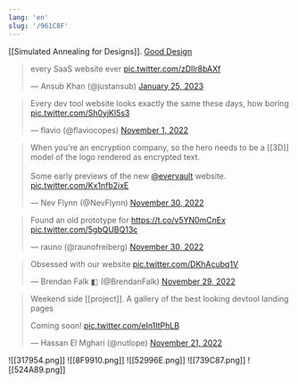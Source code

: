 ```yaml
---
lang: 'en'
slug: '/961C8F'
---
```


[[Simulated Annealing for Designs]]. [Good Design](https://shud.in/posts/good-design)

<blockquote class="twitter-tweet"><p lang="en" dir="ltr">every SaaS website ever <a href="https://t.co/zDllr8bAXf">pic.twitter.com/zDllr8bAXf</a></p>&mdash; Ansub Khan (@justansub) <a href="https://twitter.com/justansub/status/1618322234275426304?ref_src=twsrc%5Etfw">January 25, 2023</a></blockquote>

<blockquote class="twitter-tweet"><p lang="en" dir="ltr">Every dev tool website looks exactly the same these days, how boring <a href="https://t.co/Sh0yjKl5s3">pic.twitter.com/Sh0yjKl5s3</a></p>&mdash; flavio (@flaviocopes) <a href="https://twitter.com/flaviocopes/status/1587384199912501249?ref_src=twsrc%5Etfw">November 1, 2022</a></blockquote>

<blockquote class="twitter-tweet"><p lang="en" dir="ltr">When you're an encryption company, so the hero needs to be a [[3D]] model of the logo rendered as encrypted text.<br/><br/>Some early previews of the new <a href="https://twitter.com/evervault?ref_src=twsrc%5Etfw">@evervault</a> website. <a href="https://t.co/Kx1nfb2ixE">pic.twitter.com/Kx1nfb2ixE</a></p>&mdash; Nev Flynn (@NevFlynn) <a href="https://twitter.com/NevFlynn/status/1597963386628685829?ref_src=twsrc%5Etfw">November 30, 2022</a></blockquote>

<blockquote class="twitter-tweet"><p lang="en" dir="ltr">Found an old prototype for <a href="https://t.co/v5YN0mCnEx">https://t.co/v5YN0mCnEx</a> <a href="https://t.co/5gbQUBQ13c">pic.twitter.com/5gbQUBQ13c</a></p>&mdash; rauno (@raunofreiberg) <a href="https://twitter.com/raunofreiberg/status/1597943032187265024?ref_src=twsrc%5Etfw">November 30, 2022</a></blockquote>

<blockquote class="twitter-tweet"><p lang="en" dir="ltr">Obsessed with our website <a href="https://t.co/DKhAcubq1V">pic.twitter.com/DKhAcubq1V</a></p>&mdash; Brendan Falk ◧ (@BrendanFalk) <a href="https://twitter.com/BrendanFalk/status/1597727837305569280?ref_src=twsrc%5Etfw">November 29, 2022</a></blockquote>

> Weekend side [[project]]. A gallery of the best looking devtool landing pages
>
> Coming soon! [pic.twitter.com/eIn1ItPhLB](https://t.co/eIn1ItPhLB)
>
> — Hassan El Mghari (@nutlope) [November 21, 2022](https://twitter.com/nutlope/status/1594494331507085312?ref_src=twsrc%5Etfw)

![[317954.png]]
![[8F9910.png]]
![[52996E.png]]
![[739C87.png]]
![[524A89.png]]
